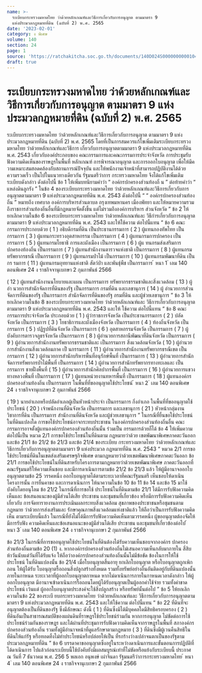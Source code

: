 ```yaml
---
name: >-
  ระเบียบกระทรวงมหาดไทย ว่าด้วยหลักเกณฑ์และวิธีการเกี่ยวกับการอนุญาต ตามมาตรา 9
  แห่งประมวลกฎหมายที่ดิน (ฉบับที่ 2) พ.ศ. 2565
date: '2023-02-01'
category: ง พิเศษ
volume: 140
section: 24
page: 1
source: 'https://ratchakitcha.soc.go.th/documents/140D024S0000000000104.pdf'
draft: true
---
```


# ระเบียบกระทรวงมหาดไทย ว่าด้วยหลักเกณฑ์และวิธีการเกี่ยวกับการอนุญาต ตามมาตรา 9 แห่งประมวลกฎหมายที่ดิน (ฉบับที่ 2) พ.ศ. 2565

ระเบียบกระทรวงมหาดไทย ว่าด้วยหลักเกณฑ์และวิธีการเกี่ยวกับการอนุญาต ตามมาตรา 9 แห่งประมวลกฎหมายที่ดิน (ฉบับที่ 2) พ.ศ. 2565 โดยที่เป็นการสมควรแก้ไขเพิ่มเติมระเบียบกระทรวงมหาดไทย ว่าด้วยหลักเกณฑ์และวิธีการ เกี่ยวกับการอนุญาตตามมาตรา 9 แห่งประมวลกฎหมายที่ดิน พ.ศ. 2543 เกี่ยวกับองค์ประกอบของ คณะกรรมการและคณะกรรมการประจำจังหวัด การประชุมรับฟังความคิดเห็นของราษฎรในพื้นที่ หลักเกณฑ์ การพิจารณาอนุญาต และการออกใบอนุญาต เพื่อให้มีค วามเหมาะสมสอดคล้องกับสถานการณ์ปัจจุบัน และให้พนักงานเจ้าหน้าที่สามารถปฏิบัติงานได้ด้วยความรวดเร็ว เป็นไปในแนวทางเดียวกัน รัฐมนตรีว่าการ กระทรวงมหาดไทย จึงได้แก้ไขเพิ่มเติมระเบียบดังกล่าว ดังต่อไปนี้ ข้อ 1 ให้เพิ่มบทนิยามคำว่า “ องค์กรปกครองส่วนท้องถิ่ น ” ต่อท้ายคำว่า “ แหล่งดินลูกรัง ” ในข้อ 4 ของระเบียบกระทรวงมหาดไทย ว่าด้วยหลักเกณฑ์และวิธีการเกี่ยวกับการอนุญาตตามมาตรา 9 แห่งประมวลกฎหมายที่ดิน พ.ศ. 2543 ดังต่อไปนี้ “ “ องค์กรปกครองส่วนท้องถิ่น ” หมายถึง เทศบาล องค์การบริหารส่วนตาบล กรุงเทพมหานคร เมืองพัทยา และให้หมายความรวมถึงราชการส่วนท้องถิ่นอื่นที่มีกฎหมายจัดตั้งขึ้น แต่ไม่รวมถึงองค์การบริหาร ส่วนจังหวัด ” ข้อ 2 ให้ยกเลิกความในข้อ 6 ของระเบียบกระทรวงมหาดไทย ว่าด้วยหลักเกณฑ์และ วิธีกำรเกี่ยวกับการอนุญาตตามมาตรา 9 แห่งประมวลกฎหมายที่ดิน พ.ศ. 2543 และให้ใช้ความ ต่อไปนี้แทน “ ข้อ 6 คณะกรรมการประกอบด้วย ( 1 ) อธิบดีกรมที่ดิน เป็นประธานกรรมการ ( 2 ) ผู้แทนกองทัพไทย เป็นกรรมการ ( 3 ) ผู้แทนกระทรวงอุตสาหกรรม เป็นกรรมการ ( 4 ) ผู้แทนกรมการปกครอง เป็นกรรมการ ( 5 ) ผู้แทนกรมโยธาธิ การและผังเมือง เป็นกรรมการ ( 6 ) ผู้แ ทนกรมส่งเสริมการปกครองท้องถิ่น เป็นกรรมการ ( 7 ) ผู้แทนสำนักงานตารวจแห่งชาติ เป็นกรรมการ ( 8 ) ผู้แทนกรมทรัพยากรธรณี เป็นกรรมการ ( 9 ) ผู้แทนกรมป่าไม้ เป็นกรรมการ ( 10 ) ผู้แทนกรมพัฒนาที่ดิน เป็นกร รมการ ( 11 ) ผู้แทนกรมอุทยานแห่งชาติ สัตว์ป่า และพันธุ์พืช เป็นกรรมการ ้ หนา 1 ่ เลม 140 ตอนพิเศษ 24 ง ราชกิจจานุเบกษา 2 กุมภาพันธ์ 2566

( 12 ) ผู้แทนสำนักงานนโยบายและแผน เป็นกรรมการ ทรัพยากรธรรมชาติและสิ่งแวดล้อม ( 13 ) ผู้อำ นวยการสำนักจัดการที่ดินของรัฐ เป็นกรรมการ กรมที่ดิน และเลขานุการ ( 14 ) ผู้ อำนวยการส่วนจัดการที่ดินของรัฐ เป็นกรรมการ สำนักจัดการที่ดินของรัฐ กรมที่ดิน และผู้ช่วยเลขานุการ ” ข้อ 3 ให้ยกเลิกความในข้อ 8 ของระเบียบกระทรวงมหาดไทย ว่าด้วยหลักเกณฑ์และ วิธีการเกี่ยวกับการอนุญาตตามมาตรา 9 แห่งประมวลกฎหมายที่ดิน พ.ศ. 2543 และให้ ใช้ความ ต่อไปนี้แทน “ ข้อ 8 คณะกรรมการประจำจังหวัด ประกอบด้วย ( 1 ) ผู้ว่าราชการจังหวัด เป็นประธานกรรมการ ( 2 ) ปลัดจังหวัด เป็นกรรมการ ( 3 ) โยธาธิการและผังเมืองจังหวัด เป็นกรรมการ ( 4 ) ท้องถิ่นจังหวัด เป็นกรรมการ ( 5 ) ปฏิรูปที่ดินจังหวัด เป็นกรรมการ ( 6 ) อุตสาหกรรมจังหวัด เป็นกรรมการ ( 7 ) ผู้บังคับการตารวจภูธรจังหวัด เป็นกรรมการ ( 8 ) ผู้อำนวยการสถานีพัฒนาที่ดินจังหวัด เป็นกรรมการ ( 9 ) ผู้อำนวยการสำนักงานทรัพยากรธรรมชาติและ เป็นกรรมการ สิ่งแวดล้อมจังหวัด ( 10 ) ผู้อำนวยการสำนักงานสิ่งแวดล้อมภาค เป็ นกรรมการ ( 11 ) ผู้อำนวยการสำนักงานทรัพยากรธรณีเขต เป็นกรรมการ ( 12 ) ผู้อำนวยการสำนักบริหารพื้นที่อนุรักษ์พื้นที่ เป็นกรรมการ ( 13 ) ผู้อำนวยการสำนักจัดการทรัพยากรป่าไม้พื้นที่ เป็นกรรมการ ( 14 ) ผู้อำนวยการสำนักทรัพยากรทางทะเลและ เป็นกรรมการ ชายฝั่งพื้นที่ ( 15 ) ผู้อำนวยการสำนักศิลปากรพื้นที่ เป็นกรรมการ ( 16 ) ผู้อำนวยการแขวงทางหลวงพื้นที่ เป็นกรรมการ ( 17 ) ผู้แทนหน่วยงานทหารพื้นที่ เป็นกรรมการ ( 18 ) ผู้แทนองค์กรปกครองส่วนท้องถิ่น เป็นกรรมการ ในพื้นที่ที่ขออนุญาตใช้ประโยชน์ ้ หนา 2 ่ เลม 140 ตอนพิเศษ 24 ง ราชกิจจานุเบกษา 2 กุมภาพันธ์ 2566

( 19 ) นายอำเภอหรือปลัดอำเภอผู้เป็นหัวหน้าประจำ เป็นกรรมการ กิ่งอำเภอ ในพื้นที่ที่ขออนุญาตใช้ประโยชน์ ( 20 ) เจ้าพนักงานที่ดินจังหวัด เป็นกรรมการ และเลขานุการ ( 21 ) หัวหน้ากลุ่มงานวิชาการที่ดิน เป็นกรรมการ สำนักงานที่ดินจังหวัด และผู้ช่วยเลขานุการ ” ในกรณีที่ยื่นขอใช้ประโยชน์ในที่ดินแปลงใด การขอใช้ประโยชน์อาจกระทบประชาชน ในองค์กรปกครองส่วนท้องถิ่นอื่น คณะกรรมการอาจตั้งผู้แทนองค์กรปกครองส่วนท้องถิ่นนั้น ร่วมเป็น กรรมการด้วยก็ได้ ข้อ 4 ให้เพิ่มความต่อไปนี้เป็น หมวด 2/1 การขอใช้ประโยชน์ในที่ดินตาม กฎหมายว่าด้วย เขตพัฒนาพิเศษภาคตะวันออก และข้อ 21/1 ข้อ 21/2 ข้อ 21/3 และข้อ 21/4 ของระเบียบ กระทรวงมหาดไทย ว่าด้วยหลักเกณฑ์และวิธีการเกี่ยวกับการอนุญาตตามมาตรา 9 แห่งประมวล กฎหมายที่ดิน พ.ศ. 2543 “ หมวด 2/1 การขอใช้ประโยชน์ที่ดินในเขตส่งเสริมเศรษฐกิจพิเศษ ตามกฎหมายว่าด้วยเขตพัฒนาพิเศษภาคตะวันออก ข้อ 21/1 การขอใช้ประโยชน์ในที่ดินสาหรับโครงการตามกฎหมายว่าด้วยเขตพัฒนาพิเศษ ภาคตะวันออกที่คณะรัฐมนตรีให้ความเห็นชอบ และมีการดาเนินการตามข้อ 21/2 ข้อ 21/3 แล้ว ให้ผู้มีอานาจออกใบอนุญาตตามข้อ 25 วรรคหนึ่ง ออกใบอนุญาตได้ตามระยะเวลาที่คณะรัฐมนตรี เห็นชอบให้ดาเนินโครงการนั้น การยื่นคาขอ และการดาเนินการ ให้นาความในข้อ 10 ข้อ 11 ข้อ 14 และข้อ 15 มาใช้บังคับโดยอนุโลม ข้อ 21/2 ในกรณีที่การขอใช้ ประโยชน์ในที่ดินตามข้อ 21/1 ได้มีการรับฟังความคิดเห็นและ ข้อเสนอแนะของผู้มีส่วนได้เสีย ประชาชน และชุมชนที่เกี่ยวข้อง หรือมีการรับฟังความคิดเห็นเกี่ยวกับ การจัดทารายงานการประเมินผลกระทบสิ่งแวดล้อม สุขภาพของประชาชนหรือชุมชนตามกฎหมาย ว่าด้วยการส่งเสริมและ รักษาคุณภาพสิ่งแวดล้อมแห่งชาติแล้ว ให้ถือว่าเป็นการรับฟังความคิดเห็น ตามระเบียบนี้แล้ว ในกรณีที่ยังไม่ได้มีการรับฟังความคิดเห็นตามวรรคหนึ่ง ผู้ขออนุญาตต้องจัดให้มีการรับฟัง ความคิดเห็นและข้อเสนอแนะของผู้มีส่วนได้เสีย ประชาชน และชุมชนที่เกี่ยวข้องต่อไป ้ หนา 3 ่ เลม 140 ตอนพิเศษ 24 ง ราชกิจจานุเบกษา 2 กุมภาพันธ์ 2566

ข้อ 21/3 ในกรณีที่การขออนุญาตใช้ประโยชน์ในที่ดินต้องได้รับความเห็นชอบจากองค์กร ปกครองส่วนท้องถิ่นตามข้อ 20 (1) ง. หากองค์กรปกครองส่วนท้องถิ่นไม่เสนอความเห็นกลับมาภายใน สี่สิบห้าวันนับแต่วันที่ได้รับแจ้ง ให้ถือว่าองค์กรปกครองส่วนท้องถิ่นนั้นไม่มีข้อขัด ข้องในการให้ใช้ประโยชน์ ในที่ดินแปลงนั้น ข้อ 21/4 เมื่อใบอนุญาตสิ้นอายุ ยกเลิกใบอนุญาต หรือใบอนุญาตถูกเพิกถอน ให้ผู้ได้รับ ใบอนุญาตรื้อถอนสิ่งปลูกสร้างทั้งหมด รวมทั้งทรัพย์อย่างอื่นอันติดอยู่กับที่ดินแปลงนั้น ภายในกาหนด ระยะเวลาที่ผู้ออกใบอนุญาตกาหนด หากไม่ดาเนินการภายในกาหนดเวลาดังกล่าว ให้ผู้ออกใบอนุญาต มีอานาจเข้าดาเนินการรื้อถอนโดยผู้ได้รับอนุญาตเป็นผู้ออกค่าใช้จ่าย รวมทั้งค่าขาดประโยชน์ เว้นแต่ ผู้ออกใบอนุญาตประสงค์จะใช้สิ่งปลูกสร้าง หรือทรัพย์นั้นต่อไป ” ข้อ 5 ให้ยกเลิกความในข้อ 22 ของระเบี ยบกระทรวงมหาดไทย ว่าด้วยหลักเกณฑ์และ วิธีการเกี่ยวกับการอนุญาตตามมาตรา 9 แห่งประมวลกฎหมายที่ดิน พ.ศ. 2543 และให้ใช้ความ ต่อไปนี้แทน “ ข้อ 22 ที่ดินที่จะอนุญาตต้องเป็นที่ดินของรัฐ ซึ่งมีลักษณะ ดังนี้ ( 1 ) ที่ดินซึ่งมิได้มีบุคคลใดมีสิทธิครอบครอง ( 2 ) ที่ดินอันเป็นสาธารณสมบัติของแผ่นดินที่ราษฎรใช้ประโยชน์ร่วมกัน หากการอนุญาต ไม่ขัดต่อการใช้ประโยชน์ร่วมกันของราษฎร และได้ผ่านที่ประชุมการรับฟังความคิดเห็นจากราษฎรในพื้นที่ สภาองค์กรปกครองส่วนท้องถิ่น รวมทั้งผู้มีอำนาจหน้าที่ดูแลรักษาตามกฎหมาย ( 3 ) ที่ดินซึ่งมีผู้เวนคืนสิทธิในที่ดินให้แก่รัฐ หรือทอดทิ้งไม่ทำประโยชน์หรือปล่อยให้เป็น ที่รกร้างว่างเปล่าจนตกเป็นของรัฐตามประมวลกฎหมายที่ดิน ” ข้อ 6 บรรดาคาขออนุญาตซึ่งอยู่ในระหว่างดาเนินการและขั้นตอนการปฏิบัติที่ได้ดาเนินการ ไปแล้วก่อนระเบียบนี้ใช้บังคับยังมีผลสมบูรณ์เท่าที่ไม่ขัดหรือแย้งกับระเบียบนี้ ประกาศ ณ วันที่ 7 ธันวาคม พ.ศ. 256 5 พลเอก อนุพงษ์ เผ่าจินดา รัฐมนตรีว่าการกระทรวงมหาดไทย ้ หนา 4 ่ เลม 140 ตอนพิเศษ 24 ง ราชกิจจานุเบกษา 2 กุมภาพันธ์ 2566
